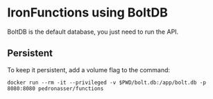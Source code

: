 # IronFunctions using BoltDB

BoltDB is the default database, you just need to run the API.

## Persistent

To keep it persistent, add a volume flag to the command:

```
docker run --rm -it --privileged -v $PWD/bolt.db:/app/bolt.db -p 8080:8080 pedronasser/functions
```